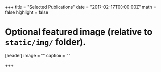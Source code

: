 +++
title = "Selected Publications"
date = "2017-02-17T00:00:00Z"
math = false
highlight = false

# Optional featured image (relative to `static/img/` folder).
[header]
image = ""
caption = ""

+++
